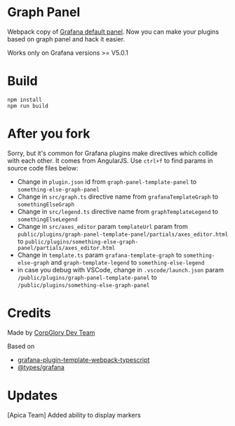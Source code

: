 # Graph Panel

Webpack copy of [Grafana default panel](http://docs.grafana.org/features/panels/graph/). 
Now you can make your plugins based on graph panel and hack it easier.

Works only on Grafana versions >= V5.0.1 

# Build

```
npm install
npm run build
```

# After you fork

Sorry, but it's common for Grafana plugins make directives which collide with each other. It comes from AngularJS.
Use `ctrl+f` to find params in source code files below: 

* Change in `plugin.json` id from `graph-panel-template-panel` to `something-else-graph-panel`
* Change in `src/graph.ts` directive name from `grafanaTemplateGraph` to `somethingElseGraph`
* Change in `src/legend.ts` directive name from `graphTemplateLegend` to `somethingElseLegend`
* Change in `src/axes_editor` param `templateUrl` param from `public/plugins/graph-panel-template-panel/partials/axes_editor.html` to `public/plugins/something-else-graph-panel/partials/axes_editor.html`
* Change in `template.ts` param `grafana-template-graph` to `something-else-graph` and `graph-template-legend` to `something-else-legend`
* in case you debug with VSCode, change in `.vscode/launch.json` param `/public/plugins/graph-panel-template-panel` to `/public/plugins/something-else-graph-panel`

# Credits

Made by [CorpGlory Dev Team](https://corpglory.com)

Based on 

* [grafana-plugin-template-webpack-typescript](https://github.com/CorpGlory/grafana-plugin-template-webpack-typescript) 
* [@types/grafana](https://github.com/CorpGlory/types-grafana)

# Updates

[Apica Team] Added ability to display markers